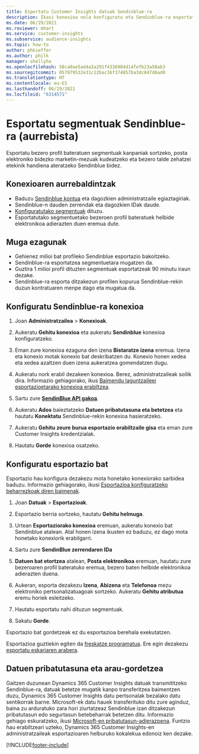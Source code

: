 ```yaml
---
title: Esportatu Customer Insights datuak Sendinblue-ra
description: Ikasi konexioa nola konfiguratu eta Sendinblue-ra esportatu.
ms.date: 06/29/2021
ms.reviewer: mhart
ms.service: customer-insights
ms.subservice: audience-insights
ms.topic: how-to
author: phkieffer
ms.author: philk
manager: shellyha
ms.openlocfilehash: 58ca0ae5ad4a3a291f4336984d14fefb23a58ab3
ms.sourcegitcommit: 057079532e31c12bac36f374857ba3dc847d6ad0
ms.translationtype: HT
ms.contentlocale: eu-ES
ms.lasthandoff: 06/29/2021
ms.locfileid: "6314571"
---
```

# <a name="export-segments-to-sendinblue-preview"></a>Esportatu segmentuak Sendinblue-ra (aurrebista)

Esportatu bezero profil bateratuen segmentuak kanpaniak sortzeko, posta elektroniko bidezko marketin-mezuak kudeatzeko eta bezero talde zehatzei etekinik handiena ateratzeko Sendinblue bidez.

## <a name="prerequisites-for-connection"></a>Konexioaren aurrebaldintzak

-   Baduzu [Sendinblue kontua](https://www.sendinblue.com/) eta dagozkien administratzaile egiaztagiriak.
-   Sendinblue-n dauden zerrendak eta dagozkien IDak daude.
-   [Konfiguratutako segmentuak](segments.md) dituzu.
-   Esportatutako segmentuetako bezeroen profil bateratuek helbide elektronikoa adierazten duen eremua dute.

## <a name="known-limitations"></a>Muga ezagunak

- Gehienez milioi bat profileko Sendinblue esportazio bakoitzeko.
- Sendinblue-ra esportatzea segmentuetara mugatzen da.
- Guztira 1 milioi profil dituzten segmentuak esportatzeak 90 minutu iraun dezake. 
- Sendinblue-ra esporta ditzakezun profilen kopurua Sendinblue-rekin duzun kontratuaren menpe dago eta mugatua da.

## <a name="set-up-connection-to-sendinblue"></a>Konfiguratu Sendinblue-ra konexioa

1. Joan **Administratzailea** > **Konexioak**.

1. Aukeratu **Gehitu konexioa** eta aukeratu **Sendinblue** konexioa konfiguratzeko.

1. Eman zure konexioa ezaguna den izena **Bistaratze izena** eremua. Izena eta konexio motak konexio bat deskribatzen du. Konexio honen xedea eta xedea azaltzen duen izena aukeratzea gomendatzen dugu.

1. Aukeratu nork erabil dezakeen konexioa. Berez, administratzaileak soilik dira. Informazio gehiagorako, ikus [Baimendu laguntzaileei esportazioetarako konexioa erabiltzea](connections.md#allow-contributors-to-use-a-connection-for-exports).

1. Sartu zure **[SendinBlue API gakoa](https://developers.sendinblue.com/docs/getting-started#:~:text=Get%20your%20API%20key&text=You%20can%20create%20one%20from,your%20settings%20This%20API%20key)**.

1. Aukeratu **Ados** baieztatzeko **Datuen pribatutasuna eta betetzea** eta hautatu **Konektatu** Sendinblue-rekin konexioa hasieratzeko.

1. Aukeratu **Gehitu zeure burua esportazio erabiltzaile gisa** eta eman zure Customer Insights kredentzialak.

1. Hautatu **Gorde** konexioa osatzeko.

## <a name="configure-an-export"></a>Konfiguratu esportazio bat

Esportazio hau konfigura dezakezu mota honetako konexiorako sarbidea baduzu. Informazio gehiagorako, ikusi [Esportazioa konfiguratzeko beharrezkoak diren baimenak](export-destinations.md#set-up-a-new-export).

1. Joan **Datuak** > **Esportazioak**.

1. Esportazio berria sortzeko, hautatu **Gehitu helmuga**.

1. Urtean **Esportaziorako konexioa** eremuan, aukeratu konexio bat Sendinblue atalean. Atal honen izena ikusten ez baduzu, ez dago mota honetako konexiorik erabilgarri.

1. Sartu zure **SendinBlue zerrendaren IDa** 

1. **Datuen bat etortzea** atalean, **Posta elektronikoa** eremuan, hautatu zure bezeroaren profil bateratuko eremua, bezero baten helbide elektronikoa adierazten duena. 

1. Aukeran, esporta dezakezu **Izena**, **Abizena** eta **Telefonoa** mezu elektroniko pertsonalizatuagoak sortzeko. Aukeratu **Gehitu atributua** eremu horiek esleitzeko.

1. Hautatu esportatu nahi dituzun segmentuak. 

1. Sakatu **Gorde**.

Esportazio bat gordetzeak ez du esportazioa berehala exekutatzen.

Esportazioa guztiekin egiten da [freskatze programatua](system.md#schedule-tab). Ere egin dezakezu [esportatu eskariaren arabera](export-destinations.md#run-exports-on-demand). 


## <a name="data-privacy-and-compliance"></a>Datuen pribatutasuna eta arau-gordetzea

Gaitzen duzunean Dynamics 365 Customer Insights datuak transmititzeko Sendinblue-ra, datuak betetze mugatik kanpo transferitzea baimentzen duzu, Dynamics 365 Customer Insights datu pertsonalak bezalako datu sentikorrak barne. Microsoft-ek datu hauek transferituko ditu zure aginduz, baina zu arduratuko zara hori ziurtatzeaz Sendinblue izan ditzakezun pribatutasun edo segurtasun betebeharrak betetzen ditu. Informazio gehiago eskuratzeko, ikusi [Microsoft-en pribatutasun-adierazpena](https://go.microsoft.com/fwlink/?linkid=396732).
Funtzio hau erabiltzeari uzteko, Dynamics 365 Customer Insights-en administratzaileak esportazioaren helburuko kokalekua edonoiz ken dezake.


[!INCLUDE[footer-include](../includes/footer-banner.md)]
